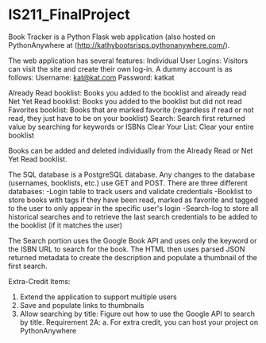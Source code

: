 # IS211_FinalProject

Book Tracker is a Python Flask web application (also hosted on PythonAnywhere at (http://kathybootsrisps.pythonanywhere.com/).

The web application has several features:
Individual User Logins: Visitors can visit the site and create their own log-in. A dummy account is as follows:
  Username: kat@kat.com
  Password: katkat
  
Already Read booklist: Books you added to the booklist and already read
Net Yet Read booklist: Books you added to the booklist but did not read
Favorites booklist: Books that are marked favorite (regardless if read or not read, they just have to be on your booklist)
Search: Search first returned value by searching for keywords or ISBNs
Clear Your List: Clear your entire booklist

Books can be added and deleted individually from the Already Read or Net Yet Read booklist.

The SQL database is a PostgreSQL database. Any changes to the database (usernames, booklists, etc.) use GET and POST. There are three different databases:
-Login table to track users and validate credentials
-Booklist to store books with tags if they have been read, marked as favorite and tagged to the user to only appear in the specific user's login
-Search-log to store all historical searches and to retrieve the last search credentials to be added to the booklist (if it matches the user)

The Search portion uses the Google Book API and uses only the keyword or the ISBN URL to search for the book. The HTML then uses parsed JSON returned metadata to create the description and populate a thumbnail of the first search. 

Extra-Credit Items:
1. Extend the application to support multiple users
2. Save and populate links to thumbnails
4. Allow searching by title: Figure out how to use the Google API to search by title.
Requirement 2A:
a. For extra credit, you can host your project on PythonAnywhere
